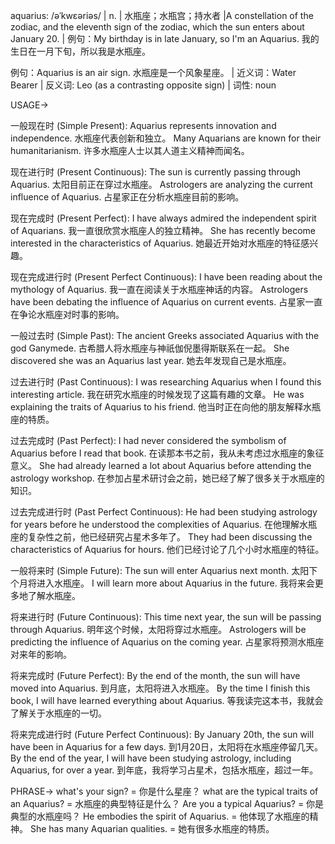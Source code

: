 aquarius: /əˈkwɛəriəs/ | n. | 水瓶座；水瓶宫；持水者 |A constellation of the zodiac, and the eleventh sign of the zodiac, which the sun enters about January 20.  |  例句：My birthday is in late January, so I'm an Aquarius. 我的生日在一月下旬，所以我是水瓶座。

例句：Aquarius is an air sign. 水瓶座是一个风象星座。 | 近义词：Water Bearer | 反义词: Leo (as a contrasting opposite sign) | 词性: noun


USAGE->

一般现在时 (Simple Present):
Aquarius represents innovation and independence. 水瓶座代表创新和独立。
Many Aquarians are known for their humanitarianism. 许多水瓶座人士以其人道主义精神而闻名。

现在进行时 (Present Continuous):
The sun is currently passing through Aquarius. 太阳目前正在穿过水瓶座。
Astrologers are analyzing the current influence of Aquarius. 占星家正在分析水瓶座目前的影响。

现在完成时 (Present Perfect):
I have always admired the independent spirit of Aquarians. 我一直很欣赏水瓶座人的独立精神。
She has recently become interested in the characteristics of Aquarius. 她最近开始对水瓶座的特征感兴趣。

现在完成进行时 (Present Perfect Continuous):
I have been reading about the mythology of Aquarius. 我一直在阅读关于水瓶座神话的内容。
Astrologers have been debating the influence of Aquarius on current events. 占星家一直在争论水瓶座对时事的影响。

一般过去时 (Simple Past):
The ancient Greeks associated Aquarius with the god Ganymede. 古希腊人将水瓶座与神祇伽倪墨得斯联系在一起。
She discovered she was an Aquarius last year. 她去年发现自己是水瓶座。

过去进行时 (Past Continuous):
I was researching Aquarius when I found this interesting article. 我在研究水瓶座的时候发现了这篇有趣的文章。
He was explaining the traits of Aquarius to his friend. 他当时正在向他的朋友解释水瓶座的特质。

过去完成时 (Past Perfect):
I had never considered the symbolism of Aquarius before I read that book. 在读那本书之前，我从未考虑过水瓶座的象征意义。
She had already learned a lot about Aquarius before attending the astrology workshop. 在参加占星术研讨会之前，她已经了解了很多关于水瓶座的知识。

过去完成进行时 (Past Perfect Continuous):
He had been studying astrology for years before he understood the complexities of Aquarius. 在他理解水瓶座的复杂性之前，他已经研究占星术多年了。
They had been discussing the characteristics of Aquarius for hours. 他们已经讨论了几个小时水瓶座的特征。

一般将来时 (Simple Future):
The sun will enter Aquarius next month. 太阳下个月将进入水瓶座。
I will learn more about Aquarius in the future. 我将来会更多地了解水瓶座。

将来进行时 (Future Continuous):
This time next year, the sun will be passing through Aquarius. 明年这个时候，太阳将穿过水瓶座。
Astrologers will be predicting the influence of Aquarius on the coming year. 占星家将预测水瓶座对来年的影响。

将来完成时 (Future Perfect):
By the end of the month, the sun will have moved into Aquarius. 到月底，太阳将进入水瓶座。
By the time I finish this book, I will have learned everything about Aquarius. 等我读完这本书，我就会了解关于水瓶座的一切。

将来完成进行时 (Future Perfect Continuous):
By January 20th, the sun will have been in Aquarius for a few days. 到1月20日，太阳将在水瓶座停留几天。
By the end of the year, I will have been studying astrology, including Aquarius, for over a year. 到年底，我将学习占星术，包括水瓶座，超过一年。


PHRASE->
what's your sign? = 你是什么星座？
what are the typical traits of an Aquarius? = 水瓶座的典型特征是什么？
Are you a typical Aquarius? = 你是典型的水瓶座吗？
He embodies the spirit of Aquarius. = 他体现了水瓶座的精神。
She has many Aquarian qualities. = 她有很多水瓶座的特质。
